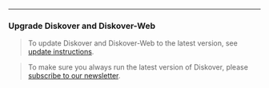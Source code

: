 ___
### Upgrade Diskover and Diskover-Web

>To update Diskover and Diskover-Web to the latest version, see [update instructions](https://github.com/diskoverdata/diskover-docs/blob/main/source_files/software_update_linux.md).

>To make sure you always run the latest version of Diskover, please [subscribe to our newsletter](https://www.diskoverdata.com/subscribe/).

